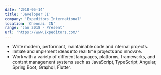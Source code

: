 ```yaml
---
date: '2018-05-14'
title: 'Developer II'
company: 'Expeditors International'
location: 'Chennai, IN'
range: 'Jan 2018 - Present'
url: 'https://www.Expeditors.com/'
---
```


- Write modern, performant, maintainable code and internal projects.
- Initiate and implement ideas into real time projects and innovate.
- Work with a variety of different languages, platforms, frameworks, and content management systems such as JavaScript, TypeScript, Angular, Spring Boot, Graphql, Flutter.
